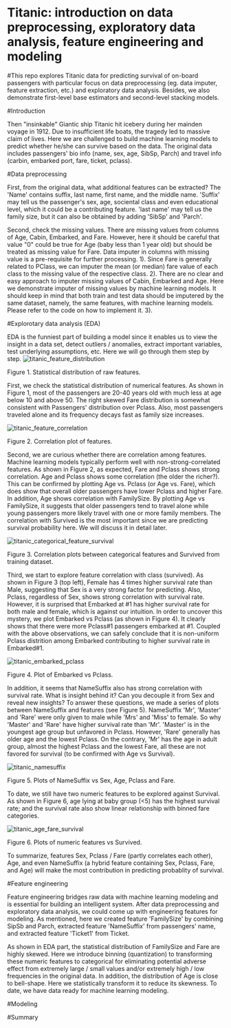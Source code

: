 # Titanic: introduction on data preprocessing, exploratory data analysis, feature engineering and modeling

#This repo explores Titanic data for predicting survival of on-board passengers with particular focus on data preprocessing (eg. data imputer, feature extraction, etc.) and exploratory data analysis. Besides, we also demonstrate  first-level base estimators and second-level stacking models.

#Introduction

  Then "insinkable" Giantic ship Titanic hit icebery during her mainden voyage in 1912. Due to insufficient life boats, the tragedy led to massive claim of lives. Here we are challenged to build machine learning models to predict whether he/she can survive based on the data. The original data includes passengers' bio info (name, sex, age, SibSp, Parch) and travel info (carbin, embarked port, fare, ticket, pclass).

#Data preprocessing
  
  First, from the original data, what additional features can be extracted? The 'Name' contains suffix, last name, first name, and the middle name. 'Suffix' may tell us the passenger's sex, age, sociental class and even educational level, which it could be a contributing feature. 'last name' may tell us the family size, but it can also be obtained by adding 'SibSp' and 'Parch'.
  
  Second, check the missing values. There are missing values from columns of Age, Cabin, Embarked, and Fare. However, here it should be careful that value "0" could be true for Age (baby less than 1 year old) but should be treated as missing value for Fare. Data imputer in columns with missing value is a pre-requisite for further processing.
  1). Since Fare is generally related to PClass, we can imputer the mean (or median) fare value of each class to the missing value of the respective class.
  2). There are no clear and easy approach to imputer missing values of Cabin, Embarked and Age. Here we demonstrate imputer of missing values by machine learning models. It should keep in mind that both train and test data should be imputered by the same dataset, namely, the same features, with machine learning models. Please refer to the code on how to implement it.
  3). 

#Explorotary data analysis (EDA)

  EDA is the funniest part of building a model since it enables us to view the insight in a data set, detect outliers / anomalies, extract important variables, test underlying assumptions, etc. Here we will go through them step by step.
   ![titanic_feature_distribution](https://user-images.githubusercontent.com/34787111/46991657-ae81bd00-d0bb-11e8-9729-442ba4c4ef07.png)
  
  Figure 1. Statistical distribution of raw features.
   
  First, we check the statistical distribution of numerical features. As shown in Figure 1, most of the passengers are 20-40 years old with much less at age below 10 and above 50. The right skewed Fare distribution is somewhat consistent with Passengers' distribution over Pclass. Also, most passengers traveled alone and its frequency decays fast as family size increases.
  
  ![titanic_feature_correlation](https://user-images.githubusercontent.com/34787111/46991656-ae81bd00-d0bb-11e8-9ef0-25358df2cf9a.png)
  
  Figure 2. Correlation plot of features.
  
  Second, we are curious whether there are correlation among features. Machine learning models typically perform well with non-strong-correlated features. As shown in Figure 2, as expected, Fare and Pclass shows strong correlation.  Age and Pclass shows some correlation (the older the richer?). This can be confirmed by plotting Age vs. Pclass (or Age vs. Fare), which does show that overall older passengers have lower Pclass and higher Fare. In addition, Age shows correlation with FamilySize. By plotting Age vs FamilySize, it suggests that older passengers tend to travel alone while young passengers more likely travel with one or more family members. The correlation with Survived is the most important since we are predicting survival probability here. We will discuss it in detail later.
  
  ![titanic_categorical_feature_survival](https://user-images.githubusercontent.com/34787111/46991654-ade92680-d0bb-11e8-853e-83e74d0e4bbd.png)
  
  Figure 3. Correlation plots between categorical features and Survived from training dataset.
  
  Third, we start to explore feature correlation with class (survived). As shown in Figure 3 (top left), Female has 4 times higher survival rate than Male, suggesting that Sex is a very strong factor for predicting. Also, Pclass, regardless of Sex, shows strong correlation with survival rate. However, it is surprised that Embarked at #1 has higher survival rate for both male and female, which is against our intuition. In order to uncover this mystery, we plot Embarked vs Pclass (as shown in Figure 4). It clearly shows that there were more Pclass#1 passengers embarked at #1. Coupled with the above observations, we can safely conclude that it is non-uniform Pclass distrition among Embarked contributing to higher survival rate in Embarked#1.
  
![titanic_embarked_pclass](https://user-images.githubusercontent.com/34787111/47059647-22d16480-d17f-11e8-85f2-9a2483ad2119.png)

  Figure 4. Plot of Embarked vs Pclass.
  
  In addition, it seems that NameSuffix also has strong correlation with survival rate. What is insight behind it? Can you decouple it from Sex and reveal new insights? To answer these questions, we made a series of plots between NameSuffix and features (see Figure 5). NameSuffix 'Mr', 'Master' and 'Rare' were only given to male while 'Mrs' and 'Miss' to female. So why 'Master' and 'Rare' have higher survival rate than 'Mr'. 'Master' is in the youngest age group but unfavored in Pclass. However, 'Rare' generally has older age and the lowest Pclass. On the contrary, 'Mr' has the age in adult group, almost the highest Pclass and the lowest Fare, all these are not favored for survival (to be confirmed with Age vs Survival). 
  
  ![titanic_namesuffix](https://user-images.githubusercontent.com/34787111/46991658-ae81bd00-d0bb-11e8-8172-214b48eb4139.png)
  
  Figure 5. Plots of NameSuffix vs Sex, Age, Pclass and Fare.
  
  To date, we still have two numeric features to be explored against Survival. As shown in Figure 6, age lying at baby group (<5) has the highest survival rate; and the survival rate also show linear relationship with binned fare categories.
  
![titanic_age_fare_survival](https://user-images.githubusercontent.com/34787111/47059646-2238ce00-d17f-11e8-847a-618024345d82.png)

  Figure 6. Plots of numeric features vs Survived.
 
 To summarize, features Sex, Pclass / Fare (partly correlates each other), Age, and even NameSuffix (a hybrid feature containing Sex, Pclass, Fare, and Age) will make the most contribution in predicting probablity of survival.
 
#Feature engineering

  Feature engineering bridges raw data with machine learning modeling and is essential for building an intelligent system. After data preprocessing and exploratory data analysis, we could come up with engineering features for modeling. As mentioned, here we created feature 'FamilySize' by combining SipSb and Parch, extracted feature 'NameSuffix' from passengers' name, and extracted feature 'Ticket1' from Ticket. 
  
  As shown in EDA part, the statistical distribution of FamilySize and Fare are highly skewed. Here we introduce binning (quantization) to transforming these numeric features to categorical for eliminating potential adverse effect from extremely large / small values and/or extremely high / low frequencies in the original data. In addition, the distribution of Age is close to bell-shape. Here we statistically transform it to reduce its skewness. To date, we have data ready for machine learning modeling.
  
#Modeling

#Summary








